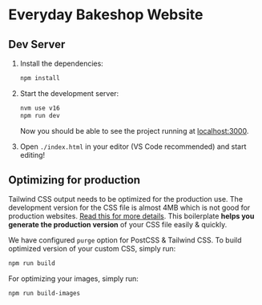 # Everyday Bakeshop Website

## Dev Server

1. Install the dependencies:

    ```bash
    npm install

2. Start the development server:

    ```bash
    nvm use v16
    npm run dev
    ```

    Now you should be able to see the project running at [localhost:3000](http://localhost:3000).

3. Open `./index.html` in your editor (VS Code recommended) and start editing!

## Optimizing for production

Tailwind CSS output needs to be optimized for the production use. The development version for the CSS file is almost 4MB which is not good for production websites. [Read this for more details](https://tailwindcss.com/docs/optimizing-for-production). This boilerplate **helps you generate the production version** of your CSS file easily & quickly.

We have configured `purge` option for PostCSS & Tailwind CSS. To build optimized version of your custom CSS, simply run:

```bash
npm run build
```

For optimizing your images, simply run:

```bash
npm run build-images
```
